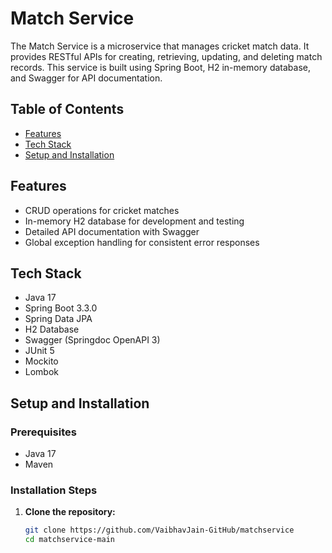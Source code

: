 # Match Service

The Match Service is a microservice that manages cricket match data. It provides RESTful APIs for creating, retrieving, updating, and deleting match records. This service is built using Spring Boot, H2 in-memory database, and Swagger for API documentation.

## Table of Contents
- [Features](#features)
- [Tech Stack](#tech-stack)
- [Setup and Installation](#setup-and-installation)

## Features
- CRUD operations for cricket matches
- In-memory H2 database for development and testing
- Detailed API documentation with Swagger
- Global exception handling for consistent error responses

## Tech Stack
- Java 17
- Spring Boot 3.3.0
- Spring Data JPA
- H2 Database
- Swagger (Springdoc OpenAPI 3)
- JUnit 5
- Mockito
- Lombok

## Setup and Installation

### Prerequisites
- Java 17
- Maven

### Installation Steps
1. **Clone the repository:**
   ```bash
   git clone https://github.com/VaibhavJain-GitHub/matchservice
   cd matchservice-main
